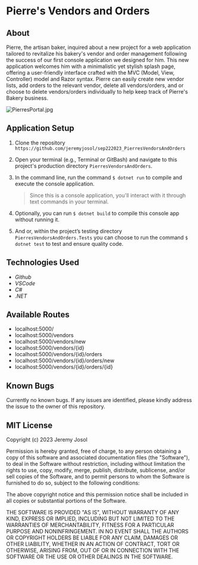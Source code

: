 # Pierre's Vendors and Orders

## About

Pierre, the artisan baker, inquired about a new project for a web application tailored to revitalize his bakery's vendor and order management following the success of our first console application we designed for him. This new application welcomes him with a minimalistic yet stylish splash page, offering a user-friendly interface crafted with the MVC (Model, View, Controller) model and Razor syntax. Pierre can easily create new vendor lists, add orders to the relevant vendor, delete all vendors/orders, and or choose to delete vendors/orders individually to help keep track of Pierre's Bakery business.

![PierresPortal.jpg](https://github.com/jeremyjosol/sep292023_PierresVendorsAndOrders/blob/patch/PierresPortal.jpg?raw=true)

## Application Setup

1. Clone the repository `https://github.com/jeremyjosol/sep222023_PierresVendorsAndOrders`

2. Open your terminal (e.g., Terminal or GitBash) and navigate to this project's production directory `PierresVendorsAndOrders`.

3. In the command line, run the command `$ dotnet run` to compile and execute the console application. 
    > Since this is a console application, you'll interact with it through text commands in your terminal.

4. Optionally, you can run `$ dotnet build` to compile this console app without running it.
5. And or, within the project’s testing directory `PierresVendorsAndOrders.Tests` you can choose to run the command `$ dotnet test` to test and ensure quality code.

## Technologies Used

* _Github_
* _VSCode_
* _C#_
* _.NET_

## Available Routes

* localhost:5000/
* localhost:5000/vendors
* localhost:5000/vendors/new
* localhost:5000/vendors/{id}
* localhost:5000/vendors/{id}/orders
* localhost:5000/vendors/{id}/orders/new
* localhost:5000/vendors/{id}/orders/{id}

## Known Bugs

Currently no known bugs. If any issues are identified, please kindly address the issue to the owner of this repository.

## MIT License

Copyright (c) 2023 Jeremy Josol

Permission is hereby granted, free of charge, to any person obtaining a copy of this software and associated documentation files (the "Software"), to deal in the Software without restriction, including without limitation the rights to use, copy, modify, merge, publish, distribute, sublicense, and/or sell copies of the Software, and to permit persons to whom the Software is furnished to do so, subject to the following conditions:

The above copyright notice and this permission notice shall be included in all copies or substantial portions of the Software.

THE SOFTWARE IS PROVIDED "AS IS", WITHOUT WARRANTY OF ANY KIND, EXPRESS OR IMPLIED, INCLUDING BUT NOT LIMITED TO THE WARRANTIES OF MERCHANTABILITY, FITNESS FOR A PARTICULAR PURPOSE AND NONINFRINGEMENT. IN NO EVENT SHALL THE AUTHORS OR COPYRIGHT HOLDERS BE LIABLE FOR ANY CLAIM, DAMAGES OR OTHER LIABILITY, WHETHER IN AN ACTION OF CONTRACT, TORT OR OTHERWISE, ARISING FROM, OUT OF OR IN CONNECTION WITH THE SOFTWARE OR THE USE OR OTHER DEALINGS IN THE SOFTWARE.
